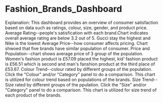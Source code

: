 # Fashion_Brands_Dashboard
Explanation: This dashboard provides an overview of consumer satisfaction based on data such as ratings, colour, size, gender, and product price.
Average Rating--people's satisfication with each brand.Chart indicates overall average rating are below 3.2 out of 5. Gucci stay the highest and Nike is the lowest
Average Price--how consumer affects pricing. Chart shwoed that five brands have similar population of consumer.
Price and Population--chart shows average price of 3 group of the population. Women's fashion product is £57.09 placed the highest, kid' fashion product is £56.51 which is second and man's fanshion product at the third place of £53.67.
Colour Trend--colour rated by different groups of the population. Click the "Colour" and/or "Category" panel to do a comparison. This chart is utilized for colour trend based on populations of the brands.
Size Trend--Size rated by different groups of the ppulation. Click the "Size" and/or "Category" panel to do a comparison. This chart is utilized for size trend of each product of the brands.
